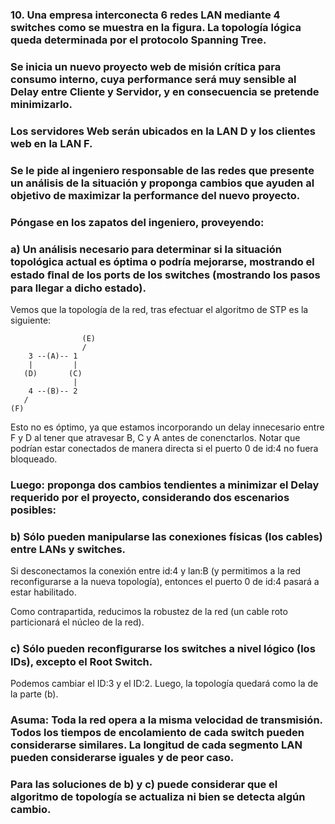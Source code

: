 ### 10. Una empresa interconecta 6 redes LAN mediante 4 switches como se muestra en la figura. La topología lógica queda determinada por el protocolo Spanning Tree.

### Se inicia un nuevo proyecto web de misión crítica para consumo interno, cuya performance será muy sensible al Delay entre Cliente y Servidor, y en consecuencia se pretende minimizarlo.

### Los servidores Web serán ubicados en la LAN D y los clientes web en la LAN F.

### Se le pide al ingeniero responsable de las redes que presente un análisis de la situación y proponga cambios que ayuden al objetivo de maximizar la performance del nuevo proyecto.

### Póngase en los zapatos del ingeniero, proveyendo:

### a) Un análisis necesario para determinar si la situación topológica actual es óptima o podría mejorarse, mostrando el estado ﬁnal de los ports de los switches (mostrando los pasos para llegar a dicho estado). 


Vemos que la topología de la red, tras efectuar el algoritmo de STP es la siguiente:

```
                (E)   
                /
    3 --(A)-- 1
    |         |
   (D)       (C)
              |
    4 --(B)-- 2
   /
(F)   

```

Esto no es óptimo, ya que estamos incorporando un delay innecesario entre F y D al tener que atravesar B, C y A antes de conenctarlos. Notar que podrían estar conectados de manera directa si el puerto 0 de id:4 no fuera bloqueado.

### Luego: proponga dos cambios tendientes a minimizar el Delay requerido por el proyecto, considerando dos escenarios posibles:

### b) Sólo pueden manipularse las conexiones físicas (los cables) entre LANs y switches.

Si desconectamos la conexión entre id:4 y lan:B (y permitimos a la red reconfigurarse a la nueva topología), entonces el puerto 0 de id:4 pasará a estar habilitado.

Como contrapartida, reducimos la robustez de la red (un cable roto particionará el núcleo de la red).

### c) Sólo pueden reconﬁgurarse los switches a nivel lógico (los IDs), excepto el Root Switch.

Podemos cambiar el ID:3 y el ID:2. Luego, la topología quedará como la de la parte (b).

### Asuma: Toda la red opera a la misma velocidad de transmisión. Todos los tiempos de encolamiento de cada switch pueden considerarse similares. La longitud de cada segmento LAN pueden considerarse iguales y de peor caso. 

### Para las soluciones de b) y c) puede considerar que el algoritmo de topología se actualiza ni bien se detecta algún cambio.
